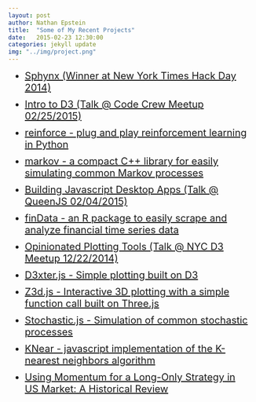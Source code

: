 ```yaml
---
layout: post
author: Nathan Epstein
title:  "Some of My Recent Projects"
date:   2015-02-23 12:30:00
categories: jekyll update
img: "../img/project.png"
---
```

<head>
  <style type="text/css">
    .project{
      font-size: 20px;
      margin: 10px;
    }
  </style>
</head>
<body>
  <ul>
    <li class='project'>
      <a href="http://sphynx.herokuapp.com/">
        Sphynx (Winner at New York Times Hack Day 2014)
      </a>
    </li>
    <li class='project'>
      <a href="https://dl.dropboxusercontent.com/u/99280857/d3intro.key">
        Intro to D3 (Talk @ Code Crew Meetup 02/25/2015)
      </a>
    </li>
    <li class='project'>
      <a href="https://github.com/nathanepstein/reinforce">
        reinforce - plug and play reinforcement learning in Python
      </a>
    </li>
    <li class='project'>
      <a href="https://github.com/nathanepstein/markov">
        markov - a compact C++ library for easily simulating common Markov processes
      </a>
    </li>
    <li class='project'>
      <a href="https://www.dropbox.com/s/s9tshmd9b7qiebd/DesktopJS.key?dl=0">
        Building Javascript Desktop Apps (Talk @ QueenJS 02/04/2015)
      </a>
    </li>
    <li class='project'>
      <a href="https://github.com/nathanepstein/findata">
        finData - an R package to easily scrape and analyze financial time series data
      </a>
    </li>
    <li class='project'>
      <a href="https://www.dropbox.com/sh/pda1dfpts02ykvl/AABSDiNeRAtVrE9gKyQOjNmoa?dl=0">
        Opinionated Plotting Tools (Talk @ NYC D3 Meetup 12/22/2014)
      </a>
    </li>
    <li class='project'>
      <a href="https://github.com/NathanEpstein/D3xter">
        D3xter.js - Simple plotting built on D3
      </a>
    </li>
    <li class='project'>
      <a href="https://github.com/NathanEpstein/Z3d">
        Z3d.js - Interactive 3D plotting with a simple function call built on Three.js
      </a>
    </li>
    <li class='project'>
      <a href="https://github.com/NathanEpstein/stochastic">
        Stochastic.js - Simulation of common stochastic processes
      </a>
    </li>
    <li class='project'>
      <a href="https://github.com/NathanEpstein/KNear">
        KNear - javascript implementation of the K-nearest neighbors algorithm
      </a>
    </li>
    <li class='project'>
      <a href="http://www.nozariadvisors.com/uploads/1/5/9/7/15973764/momentum_msci_v3.pdf">
        Using  Momentum  for a Long-Only Strategy  in  US  Market: A Historical  Review
      </a>
    </li>
  </ul>
</body>

